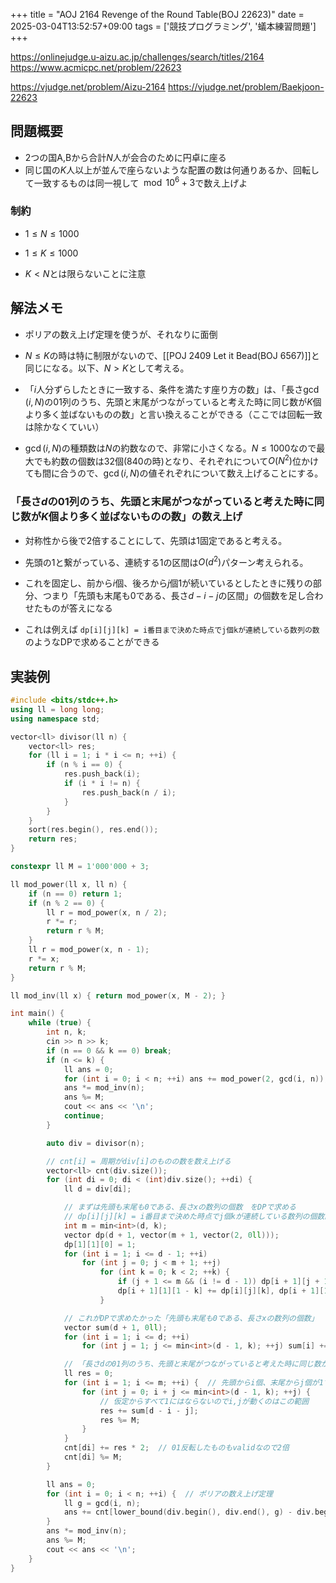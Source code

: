 +++
title = "AOJ 2164 Revenge of the Round Table(BOJ 22623)"
date = 2025-03-04T13:52:57+09:00
tags = ['競技プログラミング', '蟻本練習問題']
+++

https://onlinejudge.u-aizu.ac.jp/challenges/search/titles/2164
https://www.acmicpc.net/problem/22623

https://vjudge.net/problem/Aizu-2164
https://vjudge.net/problem/Baekjoon-22623
<!--more-->
## 問題概要
- 2つの国A,Bから合計$N$人が会合のために円卓に座る
- 同じ国の$K$人以上が並んで座らないような配置の数は何通りあるか、回転して一致するものは同一視して$\mod 10^6+3$で数え上げよ
### 制約
- $1\leq N\leq1000$
- $1\leq K\leq1000$

- $K<N$とは限らないことに注意
## 解法メモ

- ポリアの数え上げ定理を使うが、それなりに面倒


- $N\leq K$の時は特に制限がないので、[[POJ 2409 Let it Bead(BOJ 6567)]]と同じになる。以下、$N>K$として考える。


- 「$i$人分ずらしたときに一致する、条件を満たす座り方の数」は、「長さ$\gcd(i, N)$の01列のうち、先頭と末尾がつながっていると考えた時に同じ数が$K$個より多く並ばないものの数」と言い換えることができる（ここでは回転一致は除かなくていい）


- $\gcd(i, N)$の種類数は$N$の約数なので、非常に小さくなる。$N\leq 1000$なので最大でも約数の個数は32個(840の時)となり、それぞれについて$O(N^2)$位かけても間に合うので、$\gcd(i,N)$の値それぞれについて数え上げることにする。
### 「長さ$d$の01列のうち、先頭と末尾がつながっていると考えた時に同じ数が$K$個より多く並ばないものの数」の数え上げ

- 対称性から後で2倍することにして、先頭は1固定であると考える。


- 先頭の1と繋がっている、連続する1の区間は$O(d^2)$パターン考えられる。


- これを固定し、前から$i$個、後ろから$j$個1が続いているとしたときに残りの部分、つまり「先頭も末尾も0である、長さ$d-i-j$の区間」の個数を足し合わせたものが答えになる


- これは例えば `dp[i][j][k] = i番目まで決めた時点でj個kが連続している数列の数` のようなDPで求めることができる
## 実装例

```cpp
#include <bits/stdc++.h>
using ll = long long;
using namespace std;

vector<ll> divisor(ll n) {
    vector<ll> res;
    for (ll i = 1; i * i <= n; ++i) {
        if (n % i == 0) {
            res.push_back(i);
            if (i * i != n) {
                res.push_back(n / i);
            }
        }
    }
    sort(res.begin(), res.end());
    return res;
}

constexpr ll M = 1'000'000 + 3;

ll mod_power(ll x, ll n) {
    if (n == 0) return 1;
    if (n % 2 == 0) {
        ll r = mod_power(x, n / 2);
        r *= r;
        return r % M;
    }
    ll r = mod_power(x, n - 1);
    r *= x;
    return r % M;
}

ll mod_inv(ll x) { return mod_power(x, M - 2); }

int main() {
    while (true) {
        int n, k;
        cin >> n >> k;
        if (n == 0 && k == 0) break;
        if (n <= k) {
            ll ans = 0;
            for (int i = 0; i < n; ++i) ans += mod_power(2, gcd(i, n)), ans %= M;
            ans *= mod_inv(n);
            ans %= M;
            cout << ans << '\n';
            continue;
        }

        auto div = divisor(n);

        // cnt[i] = 周期がdiv[i]のものの数を数え上げる
        vector<ll> cnt(div.size());
        for (int di = 0; di < (int)div.size(); ++di) {
            ll d = div[di];

            // まずは先頭も末尾も0である、長さxの数列の個数　をDPで求める
            // dp[i][j][k] = i番目まで決めた時点でj個kが連続している数列の個数。最初の要素は0とする
            int m = min<int>(d, k);
            vector dp(d + 1, vector(m + 1, vector(2, 0ll)));
            dp[1][1][0] = 1;
            for (int i = 1; i <= d - 1; ++i)
                for (int j = 0; j < m + 1; ++j)
                    for (int k = 0; k < 2; ++k) {
                        if (j + 1 <= m && (i != d - 1)) dp[i + 1][j + 1][k] += dp[i][j][k], dp[i + 1][j + 1][k] %= M;
                        dp[i + 1][1][1 - k] += dp[i][j][k], dp[i + 1][1][1 - k] %= M;
                    }

            // これがDPで求めたかった「先頭も末尾も0である、長さxの数列の個数」
            vector sum(d + 1, 0ll);
            for (int i = 1; i <= d; ++i)
                for (int j = 1; j <= min<int>(d - 1, k); ++j) sum[i] += dp[i][j][0], sum[i] %= M;

            // 「長さdの01列のうち、先頭と末尾がつながっていると考えた時に同じ数がK個より多く並ばないもの」の数
            ll res = 0;
            for (int i = 1; i <= m; ++i) {  // 先頭からi個、末尾からj個が1であるとする
                for (int j = 0; i + j <= min<int>(d - 1, k); ++j) {
                    // 仮定からすべて1にはならないのでi,jが動くのはこの範囲
                    res += sum[d - i - j];
                    res %= M;
                }
            }
            cnt[di] += res * 2;  // 01反転したものもvalidなので2倍
            cnt[di] %= M;
        }

        ll ans = 0;
        for (int i = 0; i < n; ++i) {  // ポリアの数え上げ定理
            ll g = gcd(i, n);
            ans += cnt[lower_bound(div.begin(), div.end(), g) - div.begin()];
        }
        ans *= mod_inv(n);
        ans %= M;
        cout << ans << '\n';
    }
}
```